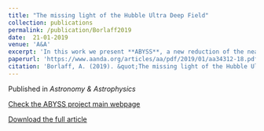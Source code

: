 ```yaml
---
title: "The missing light of the Hubble Ultra Deep Field"
collection: publications
permalink: /publication/Borlaff2019
date:  21-01-2019 
venue: 'A&A'
excerpt: 'In this work we present **ABYSS**, a new reduction of the near-infrared observations of the Hubble Ultra Deep Field with the WFC3/IR of the Hubble Space Telescope. [![ABYSS HUDF WFC3/IR](http://www.iac.es/proyecto/abyss/media/IMAGES/hudf_abyss_lite_2.png)](http://www.iac.es/proyecto/abyss/)'
paperurl: 'https://www.aanda.org/articles/aa/pdf/2019/01/aa34312-18.pdf'
citation: 'Borlaff, A. (2019). &quot;The missing light of the Hubble Ultra Deep Field. &quot; <i> A&A </i>. 1(1).'
---
```

Published in *Astronomy & Astrophysics*

[Check the ABYSS project main webpage](http://www.iac.es/proyecto/abyss/)

[Download the full article](https://arxiv.org/abs/1810.00002)
